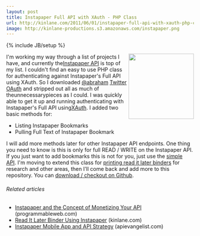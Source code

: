 ```yaml
---
layout: post
title: Instapaper Full API with XAuth - PHP Class
url: http://kinlane.com/2011/06/01/instapaper-full-api-with-xauth-php-class/
image: http://kinlane-productions.s3.amazonaws.com/instapaper.png
---
```

{% include JB/setup %}
<p>
     <a title="Instapaper API" href="http://www.instapaper.com/api/full"><img class="c1" src="http://kinlane-productions.s3.amazonaws.com/instapaper.png" alt="" width="175" align="right" /></a>I'm working my way through a list of projects I have, and currently the<a title="Instapaper API" href="http://www.instapaper.com/api/full">Instapaper API</a> is top of my list. I couldn't find an easy to use PHP class for authenticating against Instapaper's Full API using XAuth. So I downloaded <a title="@abraham" href="http://twitter.com/#!/abraham">@abraham</a> <a title="Twitter OAuth" href="https://github.com/abraham/twitteroauth">Twitter OAuth</a> and stripped out all as much of theunnecessarypieces as I could. I was quickly able to get it up and running authenticating with Instapaper's Full API using<a title="XAuth" href="http://xauth.org/">XAuth</a>. I added two basic methods for:
</p>
<ul class="mainlist">
     <li>Listing Instapaper Bookmarks
     </li>
     <li>Pulling Full Text of Instapaper Bookmark
     </li>
</ul>
<p>
     I will add more methods later for other Instapaper API endpoints. One thing you need to know is this is only for full READ / WRITE on the Instapaper API. If you just want to add bookmarks this is not for you, just use the <a title="simple API" href="http://www.instapaper.com/api/simple">simple API</a>. I'm moving to extend this class for <a title="printing read it later binders" href="http://developer.mimeo.com/projects/idea_detail.php?ID=13">printing read it later binders</a> for research and other areas, then I'll come back and add more to this repository. You can <a title="download / checkout on Github" href="https://github.com/kinlane/InstapaperXAuth">download / checkout on Github</a>.
</p>
<h6 class="zemanta-related-title c2">
     Related articles
</h6>
<ul class="zemanta-article-ul">
     <li class="zemanta-article-ul-li">
          <a href="http://blog.programmableweb.com/2011/04/07/instapaper-and-the-concept-of-monetizing-your-api/">Instapaper and the Concept of Monetizing Your API</a> (programmableweb.com)
     </li>
     <li class="zemanta-article-ul-li">
          <a href="http://www.kinlane.com/2011/05/read-it-later-binder-using-instapaper/">Read It Later Binder Using Instapaper</a> (kinlane.com)
     </li>
     <li class="zemanta-article-ul-li">
          <a href="http://blog.apievangelist.com/2011/04/28/instapaper-mobile-app-and-api-strategy/">Instapaper Mobile App and API Strategy</a> (apievangelist.com)
     </li>
</ul>